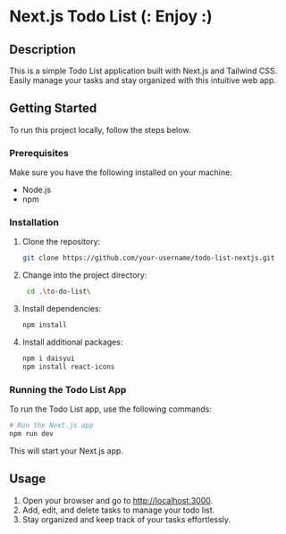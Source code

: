 # Next.js Todo List   (: Enjoy :)

## Description
This is a simple Todo List application built with Next.js and Tailwind CSS. Easily manage your tasks and stay organized with this intuitive web app.

## Getting Started
To run this project locally, follow the steps below.

### Prerequisites
Make sure you have the following installed on your machine:
- Node.js
- npm

### Installation
1. Clone the repository:
    ```bash
    git clone https://github.com/your-username/todo-list-nextjs.git
    ```
2. Change into the project directory:
    ```bash
     cd .\to-do-list\
    ```
3. Install dependencies:
    ```bash
    npm install
    ```
4. Install additional packages:
    ```bash
    npm i daisyui
    npm install react-icons
    ```

### Running the Todo List App
To run the Todo List app, use the following commands:
```bash
# Run the Next.js app
npm run dev
```

This will start your Next.js app.

## Usage
1. Open your browser and go to [http://localhost:3000](http://localhost:3000).
2. Add, edit, and delete tasks to manage your todo list.
3. Stay organized and keep track of your tasks effortlessly.
